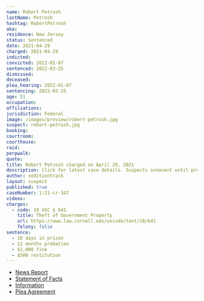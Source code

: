 ```yaml
---
name: Robert Petrosh
lastName: Petrosh
hashtag: RobertPetrosh
aka:
residence: New Jersey
status: Sentenced
date: 2021-04-29
charged: 2021-04-29
indicted:
convicted: 2022-01-07
sentenced: 2022-03-25
dismissed:
deceased:
plea_hearing: 2022-01-07
sentencing: 2022-03-25
age: 51
occupation:
affiliations:
jurisdiction: Federal
image: /images/preview/robert-petrosh.jpg
suspect: robert-petrosh.jpg
booking:
courtroom:
courthouse:
raid:
perpwalk:
quote:
title: Robert Petrosh charged on April 29, 2021
description: Click for latest case details. Suspects innocent until proven guilty.
author: seditiontrack
layout: suspect
published: true
caseNumber: 1:21-cr-347
videos:
charges:
  - code: 18 USC § 641
    title: Theft of Government Property
    url: https://www.law.cornell.edu/uscode/text/18/641
    felony: false
sentence:
  - 10 days in prison
  - 12 months probation
  - $1,000 fine
  - $500 restitution
---
```


- [News Report](https://www.nj.com/news/2021/05/grandmother-helped-tip-off-fbi-about-nj-man-charged-with-being-at-capitol-riot-feds-say.html)
- [Statement of Facts](https://www.justice.gov/usao-dc/case-multi-defendant/file/1469096/download)
- [Information](https://www.justice.gov/usao-dc/case-multi-defendant/file/1459951/download)
- [Plea Agreement](https://www.justice.gov/usao-dc/case-multi-defendant/file/1469091/download)

